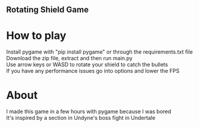 ## Rotating Shield Game

# How to play 
Install pygame with "pip install pygame" or through the requirements.txt file \
Download the zip file, extract and then run main.py \
Use arrow keys or WASD to rotate your shield to catch the bullets \
If you have any performance issues go into options and lower the FPS

# About
I made this game in a few hours with pygame because I was bored \
It's inspired by a section in Undyne's boss fight in Undertale
